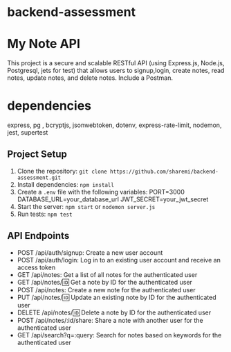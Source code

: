 # backend-assessment
# My Note API

This project is a secure and scalable RESTful API (using Express.js, Node.js, Postgresql, jets for test) that allows users to signup,login, create notes, read notes, update notes, and delete notes. 
Include a Postman.
 
# dependencies

express, pg , bcryptjs, jsonwebtoken, dotenv, express-rate-limit, nodemon, jest, supertest

## Project Setup

1. Clone the repository: `git clone https://github.com/sharemi/backend-assessment.git`
2. Install dependencies: `npm install`
3. Create a `.env` file with the following variables:
   PORT=3000 DATABASE_URL=your_database_url JWT_SECRET=your_jwt_secret
4. Start the server: `npm start` or `nodemon server.js`
5. Run tests: `npm test`

## API Endpoints

- POST /api/auth/signup: Create a new user account
- POST /api/auth/login: Log in to an existing user account and receive an access token
- GET /api/notes: Get a list of all notes for the authenticated user
- GET /api/notes/:id: Get a note by ID for the authenticated user
- POST /api/notes: Create a new note for the authenticated user
- PUT /api/notes/:id: Update an existing note by ID for the authenticated user
- DELETE /api/notes/:id: Delete a note by ID for the authenticated user
- POST /api/notes/:id/share: Share a note with another user for the authenticated user
- GET /api/search?q=:query: Search for notes based on keywords for the authenticated user

